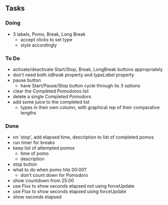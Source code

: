 ## Tasks

### Doing

- 3 labels, Pomo, Break, Long Break
  - accept clicks to set type
  - style accordingly

### To Do

- activate/deactivate Start/Stop, Break, LongBreak buttons appropriately
- don't need both _isBreak_ property and _typeLabel_ property
- pause button
  - have Start/Pause/Stop button cycle through its 3 options
- clear the Completed Pomodoros list
- delete a single Completed Pomodoro
- add some juice to the completed list
  - types in their own column, with graphical rep of their comparative lengths

### Done

- on 'stop', add elapsed time, description to list of completed pomos
- run timer for breaks
- keep list of attempted pomos
  - time of pomo
  - description
- stop button
- what to do when pomo hits 00:00?
  - don't count down for Pomodoro
- show countdown from 25:00
- use Flux to show seconds elapsed not using forceUpdate
- use Flux to show seconds elapsed using forceUpdate
- show seconds elapsed

